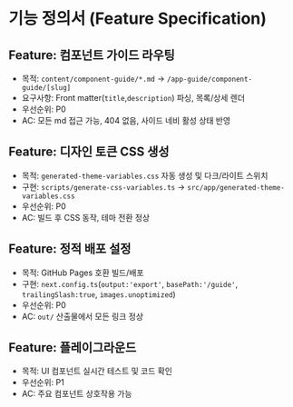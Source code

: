 # 기능 정의서 (Feature Specification)

## Feature: 컴포넌트 가이드 라우팅
- 목적: `content/component-guide/*.md` → `/app-guide/component-guide/[slug]`
- 요구사항: Front matter(`title`,`description`) 파싱, 목록/상세 렌더
- 우선순위: P0
- AC: 모든 md 접근 가능, 404 없음, 사이드 네비 활성 상태 반영

## Feature: 디자인 토큰 CSS 생성
- 목적: `generated-theme-variables.css` 자동 생성 및 다크/라이트 스위치
- 구현: `scripts/generate-css-variables.ts` → `src/app/generated-theme-variables.css`
- 우선순위: P0
- AC: 빌드 후 CSS 동작, 테마 전환 정상

## Feature: 정적 배포 설정
- 목적: GitHub Pages 호환 빌드/배포
- 구현: `next.config.ts`(`output:'export'`, `basePath:'/guide'`, `trailingSlash:true`, `images.unoptimized`)
- 우선순위: P0
- AC: `out/` 산출물에서 모든 링크 정상

## Feature: 플레이그라운드
- 목적: UI 컴포넌트 실시간 테스트 및 코드 확인
- 우선순위: P1
- AC: 주요 컴포넌트 상호작용 가능
